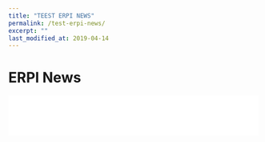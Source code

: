 ```yaml
---
title: "TEEST ERPI NEWS"
permalink: /test-erpi-news/
excerpt: ""
last_modified_at: 2019-04-14
---
```



# ERPI News 


<iframe src="//v.calameo.com/?bkcode=0060763646fcd48e99249" width="500px" height="80Opx" frameborder="0" scrolling="no" allowtransparency  style="margin:0 auto;"></iframe>



